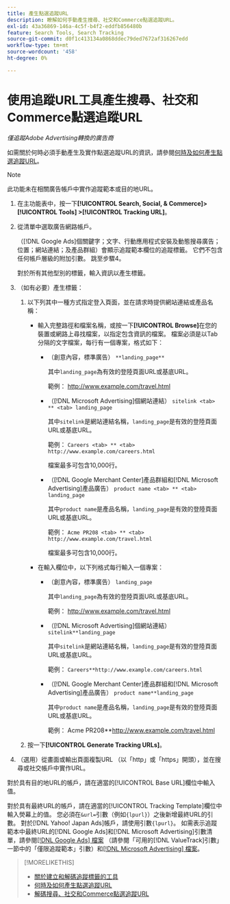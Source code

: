 ```yaml
---
title: 產生點選追蹤URL
description: 瞭解如何手動產生搜尋、社交和Commerce點選追蹤URL。
exl-id: 43a36869-146a-4c5f-b4f2-eddfb856480b
feature: Search Tools, Search Tracking
source-git-commit: d0f1c413134a0868ddec79ded7672af316267edd
workflow-type: tm+mt
source-wordcount: '458'
ht-degree: 0%

---
```


# 使用追蹤URL工具產生搜尋、社交和Commerce點選追蹤URL

*僅追蹤Adobe Advertising轉換的廣告商*

如需關於何時必須手動產生及實作點選追蹤URL的資訊，請參閱[何時及如何產生點選追蹤URL](/help/search-social-commerce/tracking/click-tracking-ways-to-generate.md)。

>[!NOTE]
>
>此功能未在相關廣告帳戶中實作追蹤範本或目的地URL。

1. 在主功能表中，按一下&#x200B;**[!UICONTROL Search, Social, & Commerce]> [!UICONTROL Tools] >[!UICONTROL Tracking URL]**。

1. 從清單中選取廣告網路帳戶。

   （[!DNL Google Ads]個關鍵字；文字、行動應用程式安裝及動態搜尋廣告；位置；網站連結；及產品群組）會顯示追蹤範本欄位的追蹤標籤。 它們不包含任何帳戶層級的附加引數。 跳至步驟4。

   對於所有其他型別的標籤，輸入資訊以產生標籤。

1. （如有必要）產生標籤：

   1. 以下列其中一種方式指定登入頁面，並在請求時提供網站連結或產品名稱：

      * 輸入完整路徑和檔案名稱，或按一下&#x200B;**[!UICONTROL Browse]**&#x200B;在您的裝置或網路上尋找檔案，以指定包含資訊的檔案。 檔案必須是以Tab分隔的文字檔案，每行有一個專案，格式如下：

         * （創意內容，標準廣告） `**landing_page**`

           其中`landing_page`為有效的登陸頁面URL或基底URL。

           範例： http://www.example.com/travel.html

         * （[!DNL Microsoft Advertising]個網站連結） `sitelink <tab> ** <tab> landing_page`

           其中`sitelink`是網站連結名稱，`landing_page`是有效的登陸頁面URL或基底URL。

           範例： `Careers <tab> ** <tab> http://www.example.com/careers.html`

           檔案最多可包含10,000行。

         * （[!DNL Google Merchant Center]產品群組和[!DNL Microsoft Advertising]產品廣告） `product name <tab> ** <tab> landing_page`

           其中`product name`是產品名稱，`landing_page`是有效的登陸頁面URL或基底URL。

           範例： `Acme PR208 <tab> ** <tab> http://www.example.com/travel.html`

           檔案最多可包含10,000行。

      * 在輸入欄位中，以下列格式每行輸入一個專案：

         * （創意內容，標準廣告） `landing_page`

           其中`landing_page`為有效的登陸頁面URL或基底URL。

           範例： http://www.example.com/travel.html

         * （[!DNL Microsoft Advertising]個網站連結） `sitelink**landing_page`

           其中`sitelink`是網站連結名稱，`landing_page`是有效的登陸頁面URL或基底URL。

           範例： `Careers**http://www.example.com/careers.html`

         * （[!DNL Google Merchant Center]產品群組和[!DNL Microsoft Advertising]產品廣告） `product name**landing_page`

           其中`product name`是產品名稱，`landing_page`是有效的登陸頁面URL或基底URL。

           範例： Acme PR208**http://www.example.com/travel.html

   1. 按一下&#x200B;**[!UICONTROL Generate Tracking URLs]**。

1. （選用）從畫面或輸出頁面複製URL （以「http」或「https」開頭），並在搜尋或社交帳戶中實作URL。

對於具有目的地URL的帳戶，請在適當的[!UICONTROL Base URL]欄位中輸入值。

對於具有最終URL的帳戶，請在適當的[!UICONTROL Tracking Template]欄位中輸入熒幕上的值。 您必須在`&url=`引數（例如`{lpurl}`）之後新增最終URL的引數。 對於[!DNL Yahoo! Japan Ads]帳戶，請使用引數`{lpurl}`。 如需表示追蹤範本中最終URL的[!DNL Google Ads]和[!DNL Microsoft Advertising]引數清單，請參閱[[!DNL Google Ads] 檔案](https://support.google.com/google-ads/answer/6305348) （請參閱「可用的[!DNL ValueTrack]引數」一節中的「僅限追蹤範本」引數）和[[!DNL Microsoft Advertising] 檔案](https://help.ads.microsoft.com/#apex/3/en/56799/2)。

>[!MORELIKETHIS]
>
>* [關於建立和解碼追蹤標籤的工具](tracking-tools-about.md)
>* [何時及如何產生點選追蹤URL](/help/search-social-commerce/tracking/click-tracking-ways-to-generate.md)
>* [解碼搜尋、社交和Commerce點選追蹤URL](click-tracking-url-decode.md)
